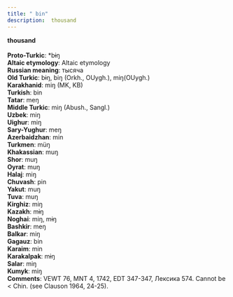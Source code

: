 ```yaml
---
title: " bin"
description:  thousand
---
```

<p data-pagefind-weight="0.5">
<strong> thousand</strong><br><br>
<strong>Proto-Turkic</strong>:  *bɨŋ<br>
<strong>Altaic etymology</strong>:  Altaic etymology<br>
<strong>Russian meaning</strong>:  тысяча<br>
<strong>Old Turkic</strong>:  bɨŋ, biŋ (Orkh., OUygh.), miŋ(OUygh.)<br>
<strong>Karakhanid</strong>:  miŋ (MK, KB)<br>
<strong>Turkish</strong>:  bin<br>
<strong>Tatar</strong>:  meŋ<br>
<strong>Middle Turkic</strong>:  miŋ (Abush., Sangl.)<br>
<strong>Uzbek</strong>:  miŋ<br>
<strong>Uighur</strong>:  miŋ<br>
<strong>Sary-Yughur</strong>:  meŋ<br>
<strong>Azerbaidzhan</strong>:  min<br>
<strong>Turkmen</strong>:  müŋ<br>
<strong>Khakassian</strong>:  muŋ<br>
<strong>Shor</strong>:  muŋ<br>
<strong>Oyrat</strong>:  muŋ<br>
<strong>Halaj</strong>:  miŋ<br>
<strong>Chuvash</strong>:  pin<br>
<strong>Yakut</strong>:  muŋ<br>
<strong>Tuva</strong>:  muŋ<br>
<strong>Kirghiz</strong>:  miŋ<br>
<strong>Kazakh</strong>:  mɨŋ<br>
<strong>Noghai</strong>:  miŋ, mɨŋ<br>
<strong>Bashkir</strong>:  meŋ<br>
<strong>Balkar</strong>:  miŋ<br>
<strong>Gagauz</strong>:  bin<br>
<strong>Karaim</strong>:  min<br>
<strong>Karakalpak</strong>:  mɨŋ<br>
<strong>Salar</strong>:  miŋ<br>
<strong>Kumyk</strong>:  miŋ<br>
<strong>Comments</strong>:  VEWT 76, MNT 4, 1742, EDT 347-347, Лексика 574. Cannot be < Chin. (see Clauson 1964, 24-25).<br>

</p>
